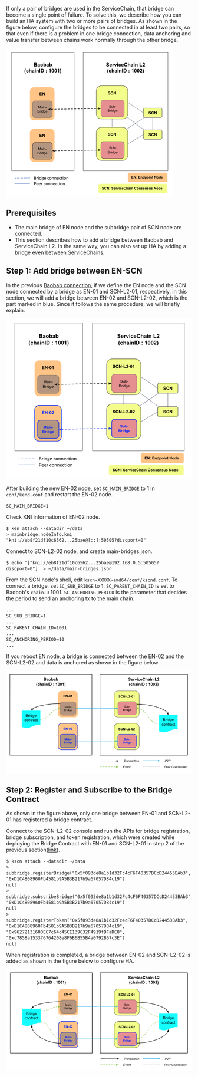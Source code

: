 If only a pair of bridges are used in the ServiceChain, that bridge can become a single point of failure. To solve this, we describe how you can build an HA system with two or more pairs of bridges. As shown in the figure below, configure the bridges to be connected in at least two pairs, so that even if there is a problem in one bridge connection, data anchoring and value transfer between chains work normally through the other bridge.

![](../images/sc-ha-arch.png)


## Prerequisites <a id="prerequisites"></a>
 - The main bridge of EN node and the subbridge pair of SCN node are connected.
 - This section describes how to add a bridge between Baobab and ServiceChain L2. In the same way, you can also set up HA by adding a bridge even between ServiceChains.

## Step 1: Add bridge between EN-SCN <a id="step-1-add-bridge-between-en-scn"></a>

In the previous [Baobab connection](./en-scn-connection.md), if we define the EN node and the SCN node connected by a bridge as EN-01 and SCN-L2-01, respectively, in this section, we will add a bridge between EN-02 and SCN-L2-02, which is the part marked in blue. 
Since it follows the same procedure, we will briefly explain.


![](../images/sc-ha-add-bridge.png)

After building the new EN-02 node, set `SC_MAIN_BRIDGE` to 1 in `conf/kend.conf` and restart the EN-02 node.

```console
SC_MAIN_BRIDGE=1
```

Check KNI information of EN-02 node. 


```console
$ ken attach --datadir ~/data
> mainbridge.nodeInfo.kni
"kni://eb8f21df10c6562...25bae@[::]:50505?discport=0"
```

Connect to SCN-L2-02 node, and create main-bridges.json.


```console
$ echo '["kni://eb8f21df10c6562...25bae@192.168.0.5:50505?discport=0"]' > ~/data/main-bridges.json
```

From the SCN node's shell, edit `kscn-XXXXX-amd64/conf/kscnd.conf`.
To connect a bridge, set `SC_SUB_BRIDGE` to 1.
`SC_PARENT_CHAIN_ID` is set to Baobob's `chainID` 1001. 
`SC_ANCHORING_PERIOD` is the parameter that decides the period to send an anchoring tx to the main chain. 
```
...
SC_SUB_BRIDGE=1
...
SC_PARENT_CHAIN_ID=1001
...
SC_ANCHORING_PERIOD=10
...
```


If you reboot EN node, a bridge is connected between the EN-02 and the SCN-L2-02 and data is anchored as shown in the figure below.

![](../images/sc-ha-before-register.png)

## Step 2: Register and Subscribe to the Bridge Contract <a id="step-2-register-bridge-contract"></a>

As shown in the figure above, only one bridge between EN-01 and SCN-L2-01 has registered a bridge contract.

Connect to the SCN-L2-02 console and run the APIs for bridge registration, bridge subscription, and token registration, which were created while deploying the Bridge Contract with EN-01 and SCN-L2-01 in step 2 of the previous section([link](./value-transfer.md)).

```
$ kscn attach --datadir ~/data
> subbridge.registerBridge("0x5f093de8a1b1d32Fc4cF6F40357DCcD24453BAb3", "0xD1C4808960Fb4581b9A5B3B217b9a67057D84c19")
null
> subbridge.subscribeBridge("0x5f093de8a1b1d32Fc4cF6F40357DCcD24453BAb3", "0xD1C4808960Fb4581b9A5B3B217b9a67057D84c19")
null
> subbridge.registerToken("0x5f093de8a1b1d32Fc4cF6F40357DCcD24453BAb3", "0xD1C4808960Fb4581b9A5B3B217b9a67057D84c19", "0x96272131600EC7c64c45CE139C32F4919fBFaDC8", "0xc7858a153376764208e8F6B6B55B4a0792B67c3E")
null
```

When registration is completed, a bridge between EN-02 and SCN-L2-02 is added as shown in the figure below to configure HA.

![](../images/sc-ha-after-register.png)
